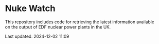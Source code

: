 # Nuke Watch

This repository includes code for retrieving the latest information available on the output of EDF nuclear power plants in the UK.

Last updated: 2024-12-02 11:09